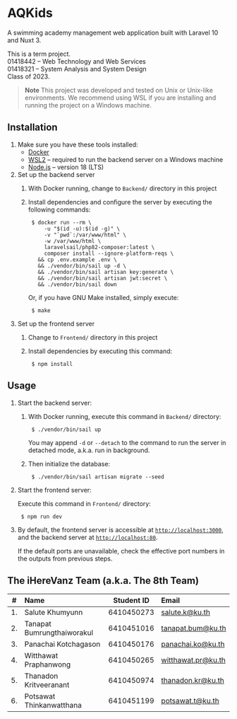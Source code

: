 # AQKids

A swimming academy management web application built with Laravel 10 and Nuxt 3.

This is a term project.  
01418442 – Web Technology and Web Services  
01418321 – System Analysis and System Design  
Class of 2023.

> **Note**
> This project was developed and tested on Unix or Unix-like environments.
> We recommend using WSL if you are installing and running the project on a Windows machine.

## Installation

1. Make sure you have these tools installed:
    - [Docker](https://www.docker.com/)
    - [WSL2](https://learn.microsoft.com/en-us/windows/wsl/install) – required to run the backend server on a Windows machine
    - [Node.js](https://nodejs.org/en/) – version 18 (LTS)
1. Set up the backend server
    1. With Docker running, change to `Backend/` directory in this project
    1. Install dependencies and configure the server by executing the following commands:

            $ docker run --rm \
                -u "$(id -u):$(id -g)" \
                -v "`pwd`:/var/www/html" \
                -w /var/www/html \
                laravelsail/php82-composer:latest \
                composer install --ignore-platform-reqs \
              && cp .env.example .env \
              && ./vendor/bin/sail up -d \
              && ./vendor/bin/sail artisan key:generate \
              && ./vendor/bin/sail artisan jwt:secret \
              && ./vendor/bin/sail down

        Or, if you have GNU Make installed, simply execute:

            $ make

1. Set up the frontend server
    1. Change to `Frontend/` directory in this project
    1. Install dependencies by executing this command:

            $ npm install

## Usage

1. Start the backend server:

    1. With Docker running, execute this command in `Backend/` directory:

            $ ./vendor/bin/sail up

        You may append `-d` or `--detach` to the command to run the server in detached mode, a.k.a. run in background.
    1. Then initialize the database:

            $ ./vendor/bin/sail artisan migrate --seed

1. Start the frontend server:

    Execute this command in `Frontend/` directory:

        $ npm run dev

1. By default, the frontend server is accessible at [`http://localhost:3000`](http://localhost:3000), and the backend server at [`http://localhost:80`](http://localhost:80).

    If the default ports are unavailable,
    check the effective port numbers in the outputs from previous steps.

## The iHereVanz Team (a.k.a. The 8th Team)

| #  | Name                         | Student ID | Email                |
| -- | :--------------------------- | :--------: | :------------------- |
| 1. | Salute Khumyunn              | 6410450273 | salute.k@ku.th       |
| 2. | Tanapat Bumrungthaiworakul   | 6410451016 | tanapat.bum@ku.th    |
| 3. | Panachai Kotchagason         | 6410450176 | panachai.ko@ku.th    |
| 4. | Witthawat Praphanwong        | 6410450265 | witthawat.pr@ku.th   |
| 5. | Thanadon Kritveeranant       | 6410450974 | thanadon.kr@ku.th    |
| 6. | Potsawat Thinkanwatthana     | 6410451199 | potsawat.t@ku.th     |
